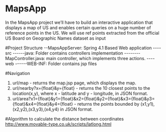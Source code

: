# MapsApp
In the MapsApp project we’ll have to build an interactive application that displays a map of US and enables certain queries on a huge number of reference points in the US. We will use ref points extracted from the official US Board on Geographic Names dataset as input

#Project Structure
--MapsAppServer: Spring 4.1 Based Web application
----src
------java: Folder contains controllers implementation
--------MapController.java: main controller, which implements three actions.
----web
------WEB-INF: Folder contains jsp files

#Navigation
1. url/map - returns the map.jsp page, which displays the map.
2. url/nearby?x={float}&y={float} - returns the 10 closest points to the location(x,y), where x - latitude and y - longitude, in JSON format.
3. url/area?x1={float}&y1={float}&x2={float}&y2={float}&x3={float}&y3={float}&x4={float}&y4={float} - returns the points bounded by (x1,y1),(x2,y2),(x3,y3),(x4,y4) in JSON format.

#Algorithm to calculate the distance between coordinates
http://www.movable-type.co.uk/scripts/latlong.html

